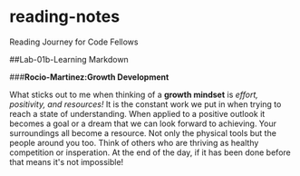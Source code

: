 # reading-notes
Reading Journey for Code Fellows


##Lab-01b-Learning Markdown

###**Rocio-Martinez:Growth Development**

What sticks out to me when thinking of a **growth mindset** is 
*effort, positivity, and resources!*
It is the constant work we put in when trying to reach a state of  understanding. When applied to a positive outlook it becomes a goal or a dream that we can look forward to achieving. Your surroundings all become a resource. Not only the physical tools but the people around you too. Think of others who are thriving as healthy competition or insperation. At the end of the day, if it has been done before that means it's not impossible! 
